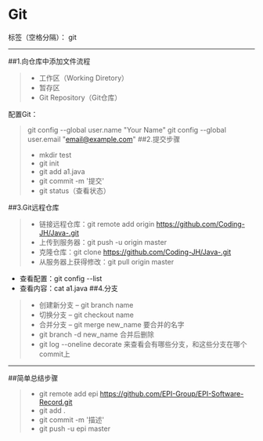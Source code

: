 ﻿# Git

标签（空格分隔）： git

---

##1.向仓库中添加文件流程
>* 工作区（Working Diretory）
>* 暂存区
>* Git Repository（Git仓库）

配置Git：
   > git config --global user.name "Your Name"
   > git config --global user.email "email@example.com"
##2.提交步骤
>* mkdir test
>* git init
>* git add a1.java
>* git commit -m '提交'
>* git status（查看状态）

##3.Git远程仓库
>* 链接远程仓库：git remote add origin https://github.com/Coding-JH/Java-.git
>* 上传到服务器：git push -u origin master 
>* 克隆仓库：git clone
https://github.com/Coding-JH/Java-.git
>* 从服务器上获得修改：git pull origin master
 
 -  查看配置：git config --list
 - 查看内容：cat a1.java
##4.分支
>* 创建新分支 – git branch name
>* 切换分支 – git checkout name
>* 合并分支 – git merge new_name 要合并的名字
>* git branch -d new_name 合并后删除
>* git log --oneline decorate    来查看会有哪些分支，和这些分支在哪个commit上                 

----
##简单总结步骤
>* git remote add epi https://github.com/EPI-Group/EPI-Software-Record.git
>* git add .
>* git commit -m '描述'
>* git push -u epi master